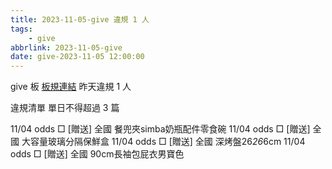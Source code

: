 ```yaml
---
title: 2023-11-05-give 違規 1 人
tags:
    - give
abbrlink: 2023-11-05-give
date: give-2023-11-05 12:00:00
---
```

give 板 [板規連結](https://www.ptt.cc/bbs/give/M.1612495900.A.C32.html)
昨天違規 1 人
<!-- more -->

違規清單
單日不得超過 3 篇

11/04 odds □ [贈送] 全國 餐兜夾simba奶瓶配件零食碗
11/04 odds □ [贈送] 全國 大容量玻璃分隔保鮮盒
11/04 odds □ [贈送] 全國 深烤盤26*26*6cm
11/04 odds □ [贈送] 全國 90cm長袖包屁衣男寶色